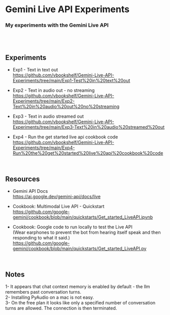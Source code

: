 # Gemini Live API Experiments

### My experiments with the Gemini Live API
<br>
<br>

## Experiments

- Exp1 - Text in text out<br>
  https://github.com/vbookshelf/Gemini-Live-API-Experiments/tree/main/Exp1-Test%20in%20text%20out

- Exp2 - Text in audio out - no streaming<br>
  https://github.com/vbookshelf/Gemini-Live-API-Experiments/tree/main/Exp2-Text%20in%20audio%20out%20no%20streaming

- Exp3 - Text in audio streamed out<br>
  https://github.com/vbookshelf/Gemini-Live-API-Experiments/tree/main/Exp3-Text%20in%20audio%20streamed%20out

- Exp4 - Run the get started live api cookbook code<br>
  https://github.com/vbookshelf/Gemini-Live-API-Experiments/tree/main/Exp4-Run%20the%20get%20started%20live%20api%20cookbook%20code


<br>

## Resources

- Gemini API Docs<br>
  https://ai.google.dev/gemini-api/docs/live

- Cookbook: Multimodal Live API - Quickstart<br>
  https://github.com/google-gemini/cookbook/blob/main/quickstarts/Get_started_LiveAPI.ipynb

- Cookbook: Google code to run locally to test the Live API<br>
(Wear earphones to prevent the bot from hearing itself speak and then responding to what it said.)<br>
https://github.com/google-gemini/cookbook/blob/main/quickstarts/Get_started_LiveAPI.py

<br>

## Notes

1- It appears that chat context memory is enabled by default - the llm remembers past conversation turns.<br>
2- Installing PyAudio on a mac is not easy.<br>
3- On the free plan it looks like only a specified number of conversation turns are allowed. The connection is then terminated.<br>
